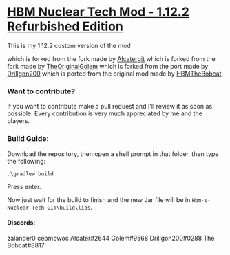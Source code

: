 # <u>**HBM Nuclear Tech Mod - 1.12.2 Refurbished Edition**</u>

This is my 1.12.2 custom version of the mod

which is forked from the fork made by [Alcatergit](https://github.com/Alcatergit/Hbm-s-Nuclear-Tech-GIT)
which is forked from the fork made by [TheOriginalGolem](https://github.com/TheOriginalGolem/Hbm-s-Nuclear-Tech-GIT)
which is forked from the port made by [Drillgon200](https://github.com/Drillgon200/Hbm-s-Nuclear-Tech-GIT)
which is ported from the original mod made by [HBMTheBobcat](https://github.com/HbmMods/Hbm-s-Nuclear-Tech-GIT).

### **Want to contribute?**

If you want to contribute make a pull request and I'll review it as soon as possible.
Every contribution is very much appreciated by me and the players.

### **Build Guide:**

Download the repository, then open a shell prompt in that folder, then type the following:

`.\gradlew build`

Press enter.

Now just wait for the build to finish and the new Jar file will be in `Hbm-s-Nuclear-Tech-GIT\build\libs`.


#### Discords:

zalander0
cepmowoc
Alcater#2644
Golem#9568
Drillgon200#0288
The Bobcat#8817
